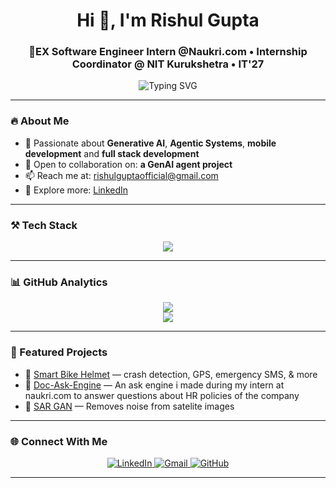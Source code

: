 <h1 align="center">Hi 👋, I'm Rishul Gupta</h1>
<h3 align="center">🚀EX Software Engineer Intern @Naukri.com • Internship Coordinator @ NIT Kurukshetra • IT'27</h3>

<p align="center">
  <img src="https://readme-typing-svg.herokuapp.com?font=Fira+Code&size=26&pause=1000&color=D99CA3&center=true&width=850&lines=Full-Stack+Gen+AI+Engineer;Android+%7C+Spring+Boot+%7C+LLMs+%7C+LangChain;Building+Agentic+AI+Apps+for+Web+and+Mobile+🚀+++" alt="Typing SVG" />
</p>


---

### 🔥 About Me
- 🧠 Passionate about **Generative AI**, **Agentic Systems**, **mobile development** and **full stack development**
- 🤝 Open to collaboration on: **a GenAI agent project**
- 📫 Reach me at: [rishulguptaofficial@gmail.com](mailto:rishulguptaofficial@gmail.com)
- 💼 Explore more: [LinkedIn](https://www.linkedin.com/in/rishul-gupta-7a0750299)

---

### ⚒️ Tech Stack
<p align="center">
  <img src="https://skillicons.dev/icons?i=cpp,java,kotlin,py,js,html,css,nodejs,react,androidstudio,figma,tailwind,git,github,mysql,postgres,firebase,docker,kubernetes,tensorflow,pytorch,flask,django,spring,azure,vscode,linux" />
</p>

---

### 📊 GitHub Analytics

<div align="center">
  
  ![](https://nirzak-streak-stats.vercel.app/?user=RishulGupta&theme=date_night&hide_border=false)
  <br>
  ![](https://github-readme-stats.vercel.app/api/top-langs/?username=RishulGupta&theme=date_night&hide_border=false&include_all_commits=true&count_private=false&layout=compact)


</div>


---

### 🚀 Featured Projects
- 🔹 [Smart Bike Helmet](https://github.com/rishulgupta/Smart-Bike-Helmet) — crash detection, GPS, emergency SMS, & more  
- 🔹 [Doc-Ask-Engine](https://github.com/RishulGupta/Doc-Ask-Engine-MCP) — An ask engine i made during my intern at naukri.com to answer questions about HR policies of the company
- 🔹 [SAR GAN](https://github.com/RishulGupta/SIH-2024) — Removes noise from satelite images 

---

### 🌐 Connect With Me
<p align="center">
  <a href="https://linkedin.com/in/rishul-gupta-7a0750299" target="_blank">
    <img alt="LinkedIn" src="https://img.shields.io/badge/LinkedIn-%230077B5.svg?style=for-the-badge&logo=linkedin&logoColor=white"/>
  </a>
  <a href="mailto:rishulguptaofficial@gmail.com">
    <img alt="Gmail" src="https://img.shields.io/badge/Gmail-D14836?style=for-the-badge&logo=gmail&logoColor=white"/>
  </a>
  <a href="https://github.com/rishulgupta">
    <img alt="GitHub" src="https://img.shields.io/badge/GitHub-100000?style=for-the-badge&logo=github&logoColor=white"/>
  </a>
</p>

---
